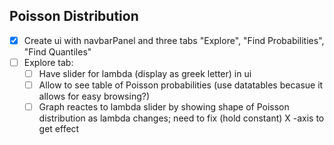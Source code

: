 ## Poisson Distribution

* [x] Create ui with navbarPanel and three tabs "Explore", "Find Probabilities", "Find Quantiles"
* [ ] Explore tab: 
  * [ ] Have slider for lambda (display as greek letter) in ui
  * [ ] Allow to see table of Poisson probabilities (use datatables becasue it allows for easy browsing?)
  * [ ] Graph reactes to lambda slider by showing shape of Poisson distribution as lambda changes; need to fix (hold constant) X -axis to get effect
